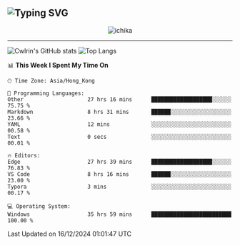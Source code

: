 ![Typing SVG](https://readme-typing-svg.demolab.com?font=Jost&size=24&pause=1000&color=7799EE&vCenter=true&multiline=true&random=false&width=435&height=100&lines=Hi+there;I'm+Sakurakouji+Nanaha;You+can+also+tell+me+Cwlrin%E2%98%86)
---
<p align="center">
  <img src="https://image.cwlrin.wiki/images/2024/11/09/1000015899.md.png" alt="ichika" border="0" />
</p>

---
![Cwlrin's GitHub stats](https://github-readme-stats.vercel.app/api?username=cwlrin&show_icons=true&theme=buefy)
![Top Langs](https://github-readme-stats.vercel.app/api/top-langs/?username=cwlrin&layout=compact&hide=html,css)

<!--START_SECTION:waka-->
📊 **This Week I Spent My Time On** 

```text
🕑︎ Time Zone: Asia/Hong_Kong

💬 Programming Languages: 
Other                    27 hrs 16 mins      ███████████████████░░░░░░   75.75 % 
Markdown                 8 hrs 31 mins       ██████░░░░░░░░░░░░░░░░░░░   23.66 % 
YAML                     12 mins             ░░░░░░░░░░░░░░░░░░░░░░░░░   00.58 % 
Text                     0 secs              ░░░░░░░░░░░░░░░░░░░░░░░░░   00.01 % 

🔥 Editors: 
Edge                     27 hrs 39 mins      ███████████████████░░░░░░   76.83 % 
VS Code                  8 hrs 16 mins       ██████░░░░░░░░░░░░░░░░░░░   23.00 % 
Typora                   3 mins              ░░░░░░░░░░░░░░░░░░░░░░░░░   00.17 % 

💻 Operating System: 
Windows                  35 hrs 59 mins      █████████████████████████   100.00 % 
```


 Last Updated on 16/12/2024 01:01:47 UTC
<!--END_SECTION:waka-->
